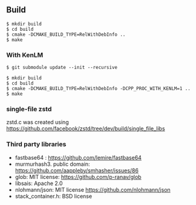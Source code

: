 ## Build

```
$ mkdir build
$ cd build
$ cmake -DCMAKE_BUILD_TYPE=RelWithDebInfo ..
$ make
```

### With KenLM

```
$ git submodule update --init --recursive

$ mkdir build
$ cd build
$ cmake -DCMAKE_BUILD_TYPE=RelWithDebInfo -DCPP_PROC_WITH_KENLM=1 ..
$ make
```

### single-file zstd

zstd.c was created using https://github.com/facebook/zstd/tree/dev/build/single_file_libs

### Third party libraries

* fastbase64 : https://github.com/lemire/fastbase64
* murmurhash3. public domain: https://github.com/aappleby/smhasher/issues/86
* glob: MIT license: https://github.com/p-ranav/glob
* libsais: Apache 2.0
* nlohmann/json: MIT license https://github.com/nlohmann/json
* stack_container.h: BSD license
